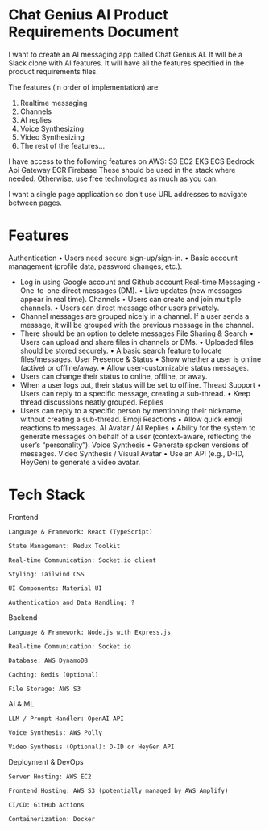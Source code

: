 # Chat Genius AI Product Requirements Document
I want to create an AI messaging app called Chat Genius AI. It will be a Slack clone with AI features. It will have all the features specified in the product requirements files.

The features (in order of implementation) are:
1. Realtime messaging
2. Channels
3. AI replies
4. Voice Synthesizing
5. Video Synthesizing
6. The rest of the features...

I have access to the following features on AWS:
S3
EC2
EKS
ECS
Bedrock
Api Gateway
ECR
Firebase
These should be used in the stack where needed. Otherwise, use free technologies as much as you can.

I want a single page application so don't use URL addresses to navigate between pages.

# Features
Authentication
• Users need secure sign-up/sign-in.
• Basic account management (profile data, password changes, etc.).
* Log in using Google account and Github account
Real-time Messaging
• One-to-one direct messages (DM).
• Live updates (new messages appear in real time).
Channels
• Users can create and join multiple channels.
• Users can direct message other users privately.
* Channel messages are grouped nicely in a channel. If a user sends a message, it will be grouped with the previous message in the channel.
* There should be an option to delete messages
File Sharing & Search
• Users can upload and share files in channels or DMs.
• Uploaded files should be stored securely.
• A basic search feature to locate files/messages.
User Presence & Status
• Show whether a user is online (active) or offline/away.
• Allow user-customizable status messages.
* Users can change their status to online, offline, or away.
* When a user logs out, their status will be set to offline.
Thread Support
• Users can reply to a specific message, creating a sub-thread.
• Keep thread discussions neatly grouped.
Replies
* Users can reply to a specific person by mentioning their nickname, without creating a sub-thread.
Emoji Reactions
• Allow quick emoji reactions to messages.
AI Avatar / AI Replies
• Ability for the system to generate messages on behalf of a user (context-aware, reflecting the user’s “personality”).
Voice Synthesis
• Generate spoken versions of messages.
Video Synthesis / Visual Avatar
• Use an API (e.g., D-ID, HeyGen) to generate a video avatar.

# Tech Stack

Frontend

    Language & Framework: React (TypeScript)

    State Management: Redux Toolkit

    Real-time Communication: Socket.io client

    Styling: Tailwind CSS

    UI Components: Material UI

    Authentication and Data Handling: ?

Backend

    Language & Framework: Node.js with Express.js

    Real-time Communication: Socket.io

    Database: AWS DynamoDB

    Caching: Redis (Optional)

    File Storage: AWS S3

AI & ML

    LLM / Prompt Handler: OpenAI API

    Voice Synthesis: AWS Polly

    Video Synthesis (Optional): D-ID or HeyGen API

Deployment & DevOps

    Server Hosting: AWS EC2

    Frontend Hosting: AWS S3 (potentially managed by AWS Amplify)

    CI/CD: GitHub Actions

    Containerization: Docker
